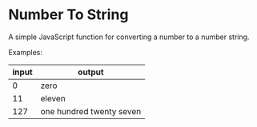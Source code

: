 # Number To String

A simple JavaScript function for converting a number to a number string.

Examples:

input | output
--- | ---
0 | zero
11 | eleven
127 | one hundred twenty seven